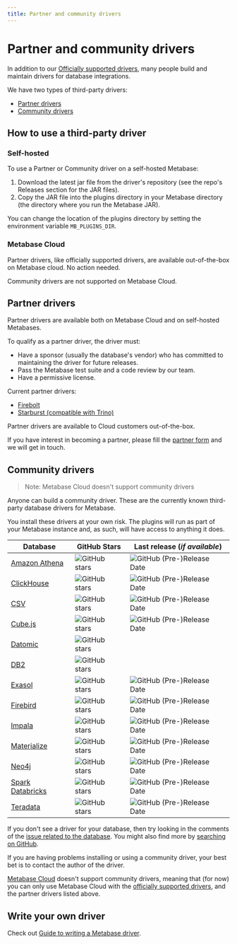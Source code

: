 ```yaml
---
title: Partner and community drivers
---
```


# Partner and community drivers

In addition to our [Officially supported drivers](./administration-guide/01-managing-databases.md#officially-supported-databases), many people build and maintain drivers for database integrations.

We have two types of third-party drivers:

- [Partner drivers](#partner-drivers)
- [Community drivers](#community-drivers)

## How to use a third-party driver

### Self-hosted

To use a Partner or Community driver on a self-hosted Metabase:

1. Download the latest jar file from the driver's repository (see the repo's Releases section for the JAR files).
2. Copy the JAR file into the plugins directory in your Metabase directory (the directory where you run the Metabase JAR).

You can change the location of the plugins directory by setting the environment variable `MB_PLUGINS_DIR`.

### Metabase Cloud

Partner drivers, like officially supported drivers, are available out-of-the-box on Metabase cloud. No action needed.

Community drivers are not supported on Metabase Cloud.

## Partner drivers

Partner drivers are available both on Metabase Cloud and on self-hosted Metabases.

To qualify as a partner driver, the driver must:

- Have a sponsor (usually the database's vendor) who has committed to maintaining the driver for future releases.
- Pass the Metabase test suite and a code review by our team.
- Have a permissive license.

Current partner drivers:

- [Firebolt](https://docs.firebolt.io/integrations/business-intelligence/connecting-to-metabase.html)
- [Starburst (compatible with Trino)](https://github.com/starburstdata/metabase-driver)

Partner drivers are available to Cloud customers out-of-the-box.

If you have interest in becoming a partner, please fill the [partner form](https://www.metabase.com/partners/join/) and we will get in touch.

## Community drivers

> Note: Metabase Cloud doesn't support community drivers

Anyone can build a community driver. These are the currently known third-party database drivers for Metabase.

You install these drivers at your own risk. The plugins will run as part of your Metabase instance and, as such, will have access to anything it does.

| Database                                                                                | GitHub Stars                                                                                          | Last release (_if available_)                                                                                                 |
| --------------------------------------------------------------------------------------- | ----------------------------------------------------------------------------------------------------- | ----------------------------------------------------------------------------------------------------------------------------- |
| [Amazon Athena](https://github.com/dacort/metabase-athena-driver)                       | ![GitHub stars](https://img.shields.io/github/stars/dacort/metabase-athena-driver)                    | ![GitHub (Pre-)Release Date](https://img.shields.io/github/release-date-pre/dacort/metabase-athena-driver)                    |
| [ClickHouse](https://github.com/enqueue/metabase-clickhouse-driver)                     | ![GitHub stars](https://img.shields.io/github/stars/enqueue/metabase-clickhouse-driver)               | ![GitHub (Pre-)Release Date](https://img.shields.io/github/release-date-pre/enqueue/metabase-clickhouse-driver)               |
| [CSV](https://github.com/Markenson/csv-metabase-driver)                                 | ![GitHub stars](https://img.shields.io/github/stars/Markenson/csv-metabase-driver)                    | ![GitHub (Pre-)Release Date](https://img.shields.io/github/release-date-pre/Markenson/csv-metabase-driver)                    |
| [Cube.js](https://github.com/lili-data/metabase-cubejs-driver)                          | ![GitHub stars](https://img.shields.io/github/stars/lili-data/metabase-cubejs-driver)                 | ![GitHub (Pre-)Release Date](https://img.shields.io/github/release-date-pre/lili-data/metabase-cubejs-driver)                 |
| [Datomic](https://github.com/lambdaisland/metabase-datomic)                             | ![GitHub stars](https://img.shields.io/github/stars/lambdaisland/metabase-datomic)                    |                                                                                                                               |
| [DB2](https://github.com/dludwig-jrt/metabase-db2-driver)                               | ![GitHub stars](https://img.shields.io/github/stars/dludwig-jrt/metabase-db2-driver)                  |                                                                                                                               |
| [Exasol](https://github.com/exasol/metabase-driver)                                     | ![GitHub stars](https://img.shields.io/github/stars/exasol/metabase-driver)                           | ![GitHub (Pre-)Release Date](https://img.shields.io/github/release-date-pre/exasol/metabase-driver)                           |
| [Firebird](https://github.com/evosec/metabase-firebird-driver)                          | ![GitHub stars](https://img.shields.io/github/stars/evosec/metabase-firebird-driver)                  | ![GitHub (Pre-)Release Date](https://img.shields.io/github/release-date-pre/evosec/metabase-firebird-driver)                  |
| [Impala](https://github.com/brenoae/metabase-impala-driver)                             | ![GitHub stars](https://img.shields.io/github/stars/brenoae/metabase-impala-driver)                   | ![GitHub (Pre-)Release Date](https://img.shields.io/github/release-date-pre/brenoae/metabase-impala-driver)                   |
| [Materialize](https://github.com/MaterializeInc/metabase-materialize-driver)            | ![GitHub stars](https://img.shields.io/github/stars/MaterializeInc/metabase-materialize-driver)       | ![GitHub (Pre-)Release Date](https://img.shields.io/github/release-date-pre/MaterializeInc/metabase-materialize-driver)       |
| [Neo4j](https://github.com/bbenzikry/metabase-neo4j-driver)                             | ![GitHub stars](https://img.shields.io/github/stars/bbenzikry/metabase-neo4j-driver)                  | ![GitHub (Pre-)Release Date](https://img.shields.io/github/release-date-pre/bbenzikry/metabase-neo4j-driver)                  |
| [Spark Databricks](https://github.com/fhsgoncalves/metabase-sparksql-databricks-driver) | ![GitHub stars](https://img.shields.io/github/stars/fhsgoncalves/metabase-sparksql-databricks-driver) | ![GitHub (Pre-)Release Date](https://img.shields.io/github/release-date-pre/fhsgoncalves/metabase-sparksql-databricks-driver) |
| [Teradata](https://github.com/swisscom-bigdata/metabase-teradata-driver)                | ![GitHub stars](https://img.shields.io/github/stars/swisscom-bigdata/metabase-teradata-driver)        | ![GitHub (Pre-)Release Date](https://img.shields.io/github/release-date-pre/swisscom-bigdata/metabase-teradata-driver)        |

If you don't see a driver for your database, then try looking in the comments of the [issue related to the database](https://github.com/metabase/metabase/labels/Database%2F). You might also find more by [searching on GitHub](https://github.com/search?q=metabase+driver).

If you are having problems installing or using a community driver, your best bet is to contact the author of the driver.

[Metabase Cloud](https://www.metabase.com/start/) doesn't support community drivers, meaning that (for now) you can only use Metabase Cloud with the [officially supported drivers](./administration-guide/01-managing-databases.md#officially-supported-databases), and the partner drivers listed above.

## Write your own driver

Check out [Guide to writing a Metabase driver](./developers-guide/drivers/start.md).
